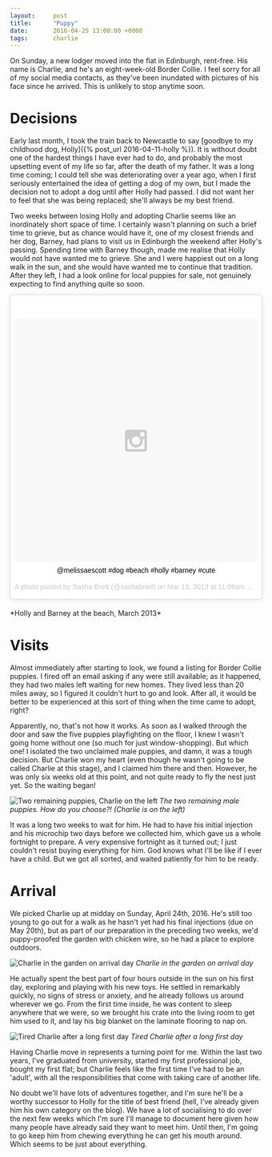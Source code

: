 ```yaml
---
layout:     post
title:      "Puppy"
date:       2016-04-25 13:00:00 +0000
tags:       charlie
---
```


On Sunday, a new lodger moved into the flat in Edinburgh, rent-free. His name is Charlie, and he's an eight-week-old Border Collie. I feel sorry for all of my social media contacts, as they've been inundated with pictures of his face since he arrived. This is unlikely to stop anytime soon.

<!-- Read More -->

# Decisions

Early last month, I took the train back to Newcastle to say [goodbye to my childhood dog, Holly]({% post_url 2016-04-11-holly %}). It is without doubt one of the hardest things I have ever had to do, and probably the most upsetting event of my life so far, after the death of my father. It was a long time coming; I could tell she was deteriorating over a year ago, when I first seriously entertained the idea of getting a dog of my own, but I made the decision not to adopt a dog until after Holly had passed. I did not want her to feel that she was being replaced; she'll always be my best friend.

Two weeks between losing Holly and adopting Charlie seems like an inordinately short space of time. I certainly wasn't planning on such a brief time to grieve, but as chance would have it, one of my closest friends and her dog, Barney, had plans to visit us in Edinburgh the weekend after Holly's passing. Spending time with Barney though, made me realise that Holly would not have wanted me to grieve. She and I were happiest out on a long walk in the sun, and she would have wanted me to continue that tradition. After they left, I had a look online for local puppies for sale, not genuinely expecting to find anything quite so soon.

<center>
    <blockquote class="instagram-media" data-instgrm-captioned data-instgrm-version="6" style=" background:#FFF; border:0; border-radius:3px; box-shadow:0 0 1px 0 rgba(0,0,0,0.5),0 1px 10px 0 rgba(0,0,0,0.15); margin: 1px; margin-bottom:20px;  max-width:658px; padding:0; width:99.375%; width:-webkit-calc(100% - 2px); width:calc(100% - 2px);">
        <div style="padding:8px;"> 
            <div style=" background:#F8F8F8; line-height:0; margin-top:40px; padding:50% 0; text-align:center; width:100%;"> 
                <div style=" background:url(data:image/png;base64,iVBORw0KGgoAAAANSUhEUgAAACwAAAAsCAMAAAApWqozAAAAGFBMVEUiIiI9PT0eHh4gIB4hIBkcHBwcHBwcHBydr+JQAAAACHRSTlMABA4YHyQsM5jtaMwAAADfSURBVDjL7ZVBEgMhCAQBAf//42xcNbpAqakcM0ftUmFAAIBE81IqBJdS3lS6zs3bIpB9WED3YYXFPmHRfT8sgyrCP1x8uEUxLMzNWElFOYCV6mHWWwMzdPEKHlhLw7NWJqkHc4uIZphavDzA2JPzUDsBZziNae2S6owH8xPmX8G7zzgKEOPUoYHvGz1TBCxMkd3kwNVbU0gKHkx+iZILf77IofhrY1nYFnB/lQPb79drWOyJVa/DAvg9B/rLB4cC+Nqgdz/TvBbBnr6GBReqn/nRmDgaQEej7WhonozjF+Y2I/fZou/qAAAAAElFTkSuQmCC); display:block; height:44px; margin:0 auto -44px; position:relative; top:-22px; width:44px;">
                </div>
            </div> 
            <p style=" margin:8px 0 0 0; padding:0 4px;"> 
                <a href="https://www.instagram.com/p/WzqPWlTSJY/" style=" color:#000; font-family:Arial,sans-serif; font-size:14px; font-style:normal; font-weight:normal; line-height:17px; text-decoration:none; word-wrap:break-word;" target="_blank">@melissaescott #dog #beach #holly #barney #cute</a>
            </p> 
            <p style=" color:#c9c8cd; font-family:Arial,sans-serif; font-size:14px; line-height:17px; margin-bottom:0; margin-top:8px; overflow:hidden; padding:8px 0 7px; text-align:center; text-overflow:ellipsis; white-space:nowrap;">A photo posted by Sasha Brett (@sashabrett) on <time style=" font-family:Arial,sans-serif; font-size:14px; line-height:17px;" datetime="2013-03-13T18:08:03+00:00">Mar 13, 2013 at 11:08am PDT</time></p>
        </div>
    </blockquote>
    <script async defer src="//platform.instagram.com/en_US/embeds.js"></script>
</center>
*Holly and Barney at the beach, March 2013*

# Visits

Almost immediately after starting to look, we found a listing for Border Collie puppies. I fired off an email asking if any were still available; as it happened, they had two males left waiting for new homes. They lived less than 20 miles away, so I figured it couldn't hurt to go and look. After all, it would be better to be experienced at this sort of thing when the time came to adopt, right?

Apparently, no, that's not how it works. As soon as I walked through the door and saw the five puppies playfighting on the floor, I knew I wasn't going home without one (so much for just window-shopping). But which one! I isolated the two unclaimed male puppies, and damn, it was a tough decision. But Charlie won my heart (even though he wasn't going to be called Charlie at this stage), and I claimed him there and then. However, he was only six weeks old at this point, and not quite ready to fly the nest just yet. So the waiting began!

![Two remaining puppies, Charlie on the left]({{site.baseurl}}/assets/img/puppy-charlie-decision.jpg)
*The two remaining male puppies. How do you choose?! (Charlie is on the left)*

It was a long two weeks to wait for him. He had to have his initial injection and his microchip two days before we collected him, which gave us a whole fortnight to prepare. A very expensive fortnight as it turned out; I just couldn't resist buying everything for him. God knows what I'll be like if I ever have a child. But we got all sorted, and waited patiently for him to be ready.

# Arrival

We picked Charlie up at midday on Sunday, April 24th, 2016. He's still too young to go out for a walk as he hasn't yet had his final injections (due on May 20th), but as part of our preparation in the preceding two weeks, we'd puppy-proofed the garden with chicken wire, so he had a place to explore outdoors. 

![Charlie in the garden on arrival day]({{site.baseurl}}/assets/img/puppy-charlie-outside-ball.jpg)
*Charlie in the garden on arrival day*

He actually spent the best part of four hours outside in the sun on his first day, exploring and playing with his new toys. He settled in remarkably quickly, no signs of stress or anxiety, and he already follows us around wherever we go. From the first time inside, he was content to sleep anywhere that we were, so we brought his crate into the living room to get him used to it, and lay his big blanket on the laminate flooring to nap on.

![Tired Charlie after a long first day]({{site.baseurl}}/assets/img/puppy-charlie-sleeping.jpg)
*Tired Charlie after a long first day*

Having Charlie move in represents a turning point for me. Within the last two years, I've graduated from university, started my first professional job, bought my first flat; but Charlie feels like the first time I've had to be an 'adult', with all the responsibilities that come with taking care of another life. 

No doubt we'll have lots of adventures together, and I'm sure he'll be a worthy successor to Holly for the title of best friend (hell, I've already given him his own category on the blog). We have a lot of socialising to do over the next few weeks which I'm sure I'll manage to document here given how many people have already said they want to meet him. Until then, I'm going to go keep him from chewing everything he can get his mouth around. Which seems to be just about everything.